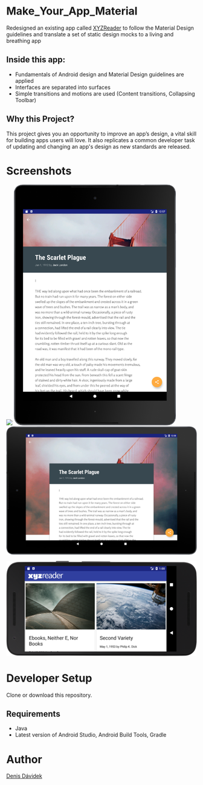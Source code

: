 # Make_Your_App_Material

Redesigned an existing app called [XYZReader](https://github.com/udacity/xyz-reader-starter-code) to follow the Material Design guidelines and translate a set of static design mocks to a living and breathing app

## Inside this app:

- Fundamentals of Android design and Material Design guidelines are applied
- Interfaces are separated into surfaces
- Simple transitions and motions are used (Content transitions, Collapsing Toolbar)


## Why this Project?
This project gives you an opportunity to improve an app’s design, a vital skill for building apps users will love. It also replicates a common developer task of updating and changing an app's design as new standards are released.

# Screenshots

<img src="images/Projekt5-N9-1.png" width="429"> </img> <img src="images/Projekt5-N9-2.png" width="429"> </img>
<img src="images/Projekt5-N9-3.png" width="699"> </img> 

<img src="images/Projekt5-N5X-1.png" width="599"> 

# Developer Setup

Clone or download this repository.

## Requirements
- Java
- Latest version of Android Studio, Android Build Tools, Gradle

# Author
[Denis Dávidek](https://github.com/DenisDavidek)
